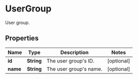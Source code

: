 

# UserGroup

User group.

## Properties

| Name | Type | Description | Notes |
|------------ | ------------- | ------------- | -------------|
|**id** | **String** | The user group&#39;s ID. |  [optional] |
|**name** | **String** | The user group&#39;s name. |  [optional] |



